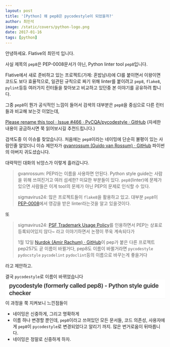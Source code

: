 ```yaml
---
layout: post
title: '[Python] 왜 pep8은 pycodestyle이 되었을까?'
author: 최민석
image: /static/covers/python-logo.png
date: 2017-01-16
tags: [python]
---
```

안녕하세요. Flative의 최민석 입니다.

사실 제목의 `pep8`은 PEP-0008문서가 아닌, Python linter tool `pep8`입니다.

Flative에서 새로 준비하고 있는 프로젝트(가제: 혼밥남녀)에 CI를 붙이면서 이왕이면 코드도 보다 효율적으로, 일관된 규칙으로 짜기 위해 linter를 붙이려고 `pep8`, `flake8`, `pylint`등등 여러가지 린터들을 찾아보고 비교하고 있던중 본 이야기를 공유하려 합니다.

그중 `pep8`이 뭔가 공식적인 느낌이 들어서 검색의 대부분은 `pep8`을 중심으로 다른 린터들과 비교해 보는것 이었는데,

[Please rename this tool · Issue #466 · PyCQA/pycodestyle · GitHub](https://github.com/PyCQA/pycodestyle/issues/466)
(자세한 내용이 궁금하시면 쭉 읽어보시길 추천드립니다.)

검색도중 이 이슈를 찾았습니다. 처음에는 `pep8`이라는 네이밍에 단순히 불평이 있는 사람인줄 알았더니 이슈 제안자가 [gvanrossum (Guido van Rossum) · GitHub](https://github.com/gvanrossum) 파이썬의 아버지 귀도셨습니다.

대략적인 대화의 뉘앙스가 이렇게 흘러갑니다.

> gvanrossum: PEP라는 이름을 사용하면 안된다. Python style guide는 사람을 위해 쓰여진거고 여러 섬세한? 미묘한 부분들이 있다.  `pep8`(linter)에 문제가 있으면 사람들은 이게 tool의 문제가 아닌 PEP의 문제로 인식할 수 있다.  
>
> sigmavirus24: 많은 프로젝트들이 `flake8`을 활용하고 있고. 대부분 `pep8`이 [PEP-0008](https://www.python.org/dev/peps/pep-0008/)에서 영감을 받은 linter라는것을 알고 있을것이다.  

또

> sigmavirus24: [PSF Trademark Usage Policy](https://www.python.org/psf/trademarks/)를 인용하면서 PEP는 상표로 등록되어있지 않다~ 라고 이야기하면서 논쟁이 쭈욱 계속되다가  
>
> 1월 12일  [Nurdok (Amir Rachum) · GitHub](https://github.com/Nurdok)이 pep가 붙은 다른 프로젝트 pep257도 곧 이름이 바뀔거다, pep8도 이름이 바뀔거라면 `pycodestyle` `pydocstyle` `pycodelint` `pydoclint`등의 이름으로 바꾸는게 좋을거다  

라고 제안하고.

결국 `pycodestyle`로 이름이 바뀌었습니다
![Finally renamed](/static/images/2017-01-16-python-linter-tool-pep8-renamed-to-pycodestyle/finally.png)
이 과정을 쭉 지켜보니 느낀점들이

* 네이밍은 신중하게, 그리고 명확하게
* 이름 하나 변경할 뿐인데, `pep8`이라고 쓰여있던 모든 문서들, 코드 의존성, 사용자에게 `pep8`이 `pycodestyle`로 변경되었다고 알리기 까지. 많은 번거로움이 뒤따릅니다.
* 네이밍은 정말로 신중하게 하자.
